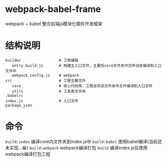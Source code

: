 # webpack-babel-frame
webpack + babel 整合前端js模块化插件开发框架

# 结构说明
``` 
builder                 # 工程编辑
   entry.build.js       # 构建主入口文件，主要将core文件夹中文件动态编译到入口文件中
   webpack.config.js    # webpack
src                     # 工程主要文件
   core                 # 核心代码库，工程会将该文件夹中文件编译到入口文件
   utils                # 工具类文件夹
.babelrc
index.js                # 入口文件
package.json
```

# 命令
`build:index` 编译core内文件夹到index.js中
`build:babel` 使用babel编译(当前还未实现...😁)
`build:webpack` webpack编译打包
`build` 编译index.js后使用webpack编译打包工程